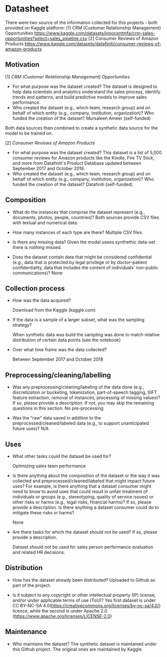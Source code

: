# Datasheet 

There were two source of the information collected for this projects - both provided on Kaggle platform:
[1] CRM (Customer Relationship Management) Opportunities
https://www.kaggle.com/datasets/innocentmfa/crm-sales-opportunities?select=sales_pipeline.csv
[2] Consumer Reviews of Amazon Products
https://www.kaggle.com/datasets/datafiniti/consumer-reviews-of-amazon-products

## Motivation
[1] *CRM (Customer Relationship Management) Opportunities*
- For what purpose was the dataset created?
The dataset is designed to help data scientists and analytics understand the sales process, identify trends and patterns, and build predictive models to improve sales performance.
- Who created the dataset (e.g., which team, research group) and on behalf of which entity (e.g., company, institution, organization)? Who funded the creation of the dataset?
Mursaleen Ameer (self-funded)

Both data sources then combined to create a synthetic data source for the model to be trained on.

[2] *Consumer Reviews of Amazon Products*
- For what purpose was the dataset created?
This dataset is a list of 5,000 consumer reviews for Amazon products like the Kindle, Fire TV Stick, and more from Datafiniti's Product Database updated between September 2017 and October 2018.
- Who created the dataset (e.g., which team, research group) and on behalf of which entity (e.g., company, institution, organization)? Who funded the creation of the dataset?
Datafiniti (self-funded)
 
## Composition

- What do the instances that comprise the dataset represent (e.g., documents, photos, people, countries)?
  Both sources provide CSV files with textual and numerical data.
  
- How many instances of each type are there?
  Multiple CSV files.

  
- Is there any missing data?
  Given the model usees synthethic data-set there is nothing missed.

  
- Does the dataset contain data that might be considered confidential (e.g., data that is protected by legal privilege or by    doctor–patient confidentiality, data that includes the content of individuals’ non-public communications)?
  None

## Collection process

- How was the data acquired?

  Download from the Kaggle (kaggle.com)

- If the data is a sample of a larger subset, what was the sampling strategy?

  When synthetic data was build the sampling was done to match relative distribution of certain data points (see the notebook)
  
- Over what time frame was the data collected?

  Between September 2017 and October 2018

## Preprocessing/cleaning/labelling

- Was any preprocessing/cleaning/labeling of the data done (e.g., discretization or bucketing, tokenization, part-of-speech tagging, SIFT feature extraction, removal of instances, processing of missing values)? If so, please provide a description. If not, you may skip the remaining questions in this section.
  No pre-processing
  
- Was the “raw” data saved in addition to the preprocessed/cleaned/labeled data (e.g., to support unanticipated future uses)?
  N/A
  
## Uses

- What other tasks could the dataset be used for?

  Optimizing sales team performance

- Is there anything about the composition of the dataset or the way it was collected and preprocessed/cleaned/labeled that might impact future uses? For example, is there anything that a dataset consumer might need to know to avoid uses that could result in unfair treatment of individuals or groups (e.g., stereotyping, quality of service issues) or other risks or harms (e.g., legal risks, financial harms)? If so, please provide a description. Is there anything a dataset consumer could do to mitigate these risks or harms?

  None

- Are there tasks for which the dataset should not be used? If so, please provide a description.

  Dataset should not be used for sales person performance evaluation and related HR decisions.

## Distribution

- How has the dataset already been distributed?
  Uploaded to Github as part of the project.
  
- Is it subject to any copyright or other intellectual property (IP) license, and/or under applicable terms of use (ToU)?
  Yes first dataset is under CC BY-NC-SA 4.0(https://creativecommons.org/licenses/by-nc-sa/4.0/) licence, while the second is under Apache 2.0 (https://www.apache.org/licenses/LICENSE-2.0)
  
## Maintenance
- Who maintains the dataset?
  The synthetic dataset is maintained under this Github project. The original ones are maintained by Kaggle.